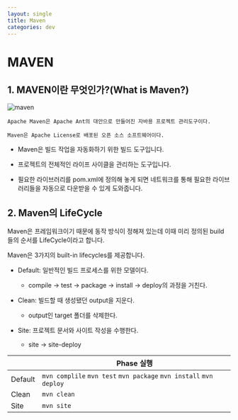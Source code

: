 ```yaml
---
layout: single
title: Maven
categories: dev
---
```


# MAVEN

## 1. MAVEN이란 무엇인가?(What is Maven?)

![maven](https://miro.medium.com/max/743/1*M7gYkSDwC5ny9SxxBwzozA.png)
~~~
Apache Maven은 Apache Ant의 대안으로 만들어진 자바용 프로젝트 관리도구이다.

Maven은 Apache License로 배포된 오픈 소스 소프트웨어이다.
~~~

* Maven은 빌드 작업을 자동화하기 위한 빌드 도구입니다.

* 프로젝트의 전체적인 라이프 사이클을 관리하는 도구입니다.

 * 필요한 라이브러리를 pom.xml에 정의해 놓게 되면 네트워크를 통해 필요한 라이브러리들을 자동으로 다운받을 수 있게 도와줍니다.

## 2. Maven의 LifeCycle

Maven은 프레임워크이기 때문에 동작 방식이 정해져 있는데 이때 미리 정의된 build 들의 순서를 LifeCycle이라고 합니다.

Maven은 3가지의 built-in lifecycles를 제공합니다.

* Default: 일반적인 빌드 프로세스를 위한 모델이다.
	 * compile -> test -> package -> install -> deploy의 과정을 거친다.

* Clean: 빌드할 때 생성됐던 output을 지운다.
	* output인 target 폴더를 삭제한다.

* Site: 프로젝트 문서와 사이트 작성을 수행한다.
	* site -> site-deploy
  
|                      |Phase 실행                          |
|----------------------|-------------------------------|
|Default |`mvn complile`  `mvn test`  `mvn package`   `mvn install`  `mvn deploy`|
|Clean |`mvn clean`|
|Site  |`mvn site`|
